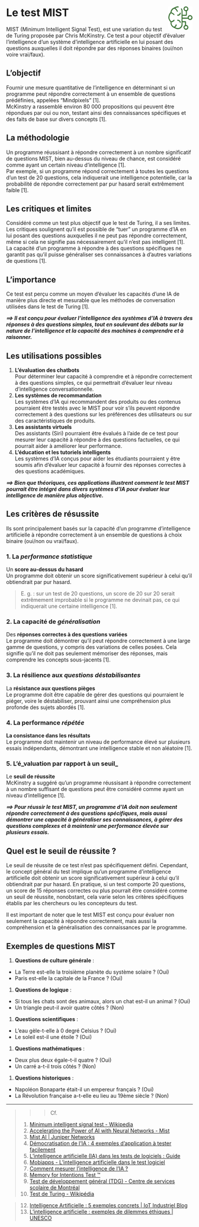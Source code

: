 # **Le test MIST** <a href="../../../"><img src="https://github.com/MiKL5/BI/raw/master/assets/bi.svg" alt="Les intelligences artificielles" align="right" height="64px"></a>
MIST (Minimum Intelligent Signal Test), est une variation du test de Turing proposée par Chris McKinstry. Ce test a pour objectif d’évaluer l’intelligence d’un système d’intelligence artificielle en lui posant des questions auxquelles il doit répondre par des réponses binaires (oui/non voire vrai/faux).

## **L’objectif**
Fournir une mesure quantitative de l’intelligence en déterminant si un programme peut répondre correctement à un ensemble de questions prédéfinies, appelées “Mindpixels” [1].  
  McKinstry a rassemblé environ 80 000 propositions qui peuvent être répondues par oui ou non, testant ainsi des connaissances spécifiques et des faits de base sur divers concepts [1].
## **La méthodologie**
Un programme réussisant à répondre correctement à un nombre significatif de questions MIST, bien au-dessus du niveau de chance, est considéré comme ayant un certain niveau d’intelligence [1].  
  Par exemple, si un programme répond correctement à toutes les questions d’un test de 20 questions, cela indiquerait une intelligence potentielle, car la probabilité de répondre correctement par pur hasard serait extrêmement faible [1].
## **Les critiques et limites**
Considéré comme un test plus objectif que le test de Turing, il a ses limites.  
Les critiques soulignent qu’il est possible de “tuer” un programme d’IA en lui posant des questions auxquelles il ne peut pas répondre correctement, même si cela ne signifie pas nécessairement qu’il n’est pas intelligent [1].  
La capacité d’un programme à répondre à des questions spécifiques ne garantit pas qu’il puisse généraliser ses connaissances à d’autres variations de questions [1].
## **L’importance**
Ce test est perçu comme un moyen d’évaluer les capacités d’une IA de manière plus directe et mesurable que les méthodes de conversation utilisées dans le test de Turing [1].

_**⟹ Il est conçu pour évaluer l’intelligence des systèmes d’IA à travers des réponses à des questions simples, tout en soulevant des débats sur la nature de l’intelligence et la capacité des machines à comprendre et à raisonner.**_
## **Les utilisations possibles**
1. **L’évaluation des chatbots**  
   Pour déterminer leur capacité à comprendre et à répondre correctement à des questions simples, ce qui permettrait d’évaluer leur niveau d’intelligence conversationnelle.
2. **Les systèmes de recommandation**  
   Les systèmes d’IA qui recommandent des produits ou des contenus pourraient être testés avec le MIST pour voir s’ils peuvent répondre correctement à des questions sur les préférences des utilisateurs ou sur des caractéristiques de produits.
3. **Les assistants virtuels**  
   Des assistants (Siri) pourraient être évalués à l’aide de ce test pour mesurer leur capacité à répondre à des questions factuelles, ce qui pourrait aider à améliorer leur performance.
4. **L’éducation et les tutoriels intelligents**  
   Les systèmes d’IA conçus pour aider les étudiants pourraient y être soumis afin d’évaluer leur capacité à fournir des réponses correctes à des questions académiques.

_**⟹ Bien que théoriques, ces applications illustrent comment le test MIST pourrait être intégré dans divers systèmes d’IA pour évaluer leur intelligence de manière plus objective.**_
## **Les critères de résussite**
Ils sont principalement basés sur la capacité d’un programme d’intelligence artificielle à répondre correctement à un ensemble de questions à choix binaire (oui/non ou vrai/faux).
### 1. **La _performance statistique_**
Un **score au-dessus du hasard**  
Un programme doit obtenir un score significativement supérieur à celui qu’il obtiendrait par pur hasard.  
> E. g. : sur un test de 20 questions, un score de 20 sur 20 serait extrêmement improbable si le programme ne devinait pas, ce qui indiquerait une certaine intelligence [1].
### 2. **La capacité de _généralisation_**
Des **réponses correctes à des questions variées**  
Le programme doit démontrer qu’il peut répondre correctement à une large gamme de questions, y compris des variations de celles posées. Cela signifie qu’il ne doit pas seulement mémoriser des réponses, mais comprendre les concepts sous-jacents [1].
### 3. **La résilience aux _questions déstabilisantes_**
La **résistance aux questions pièges**  
Le programme doit être capable de gérer des questions qui pourraient le piéger, voire le déstabiliser, prouvant ainsi une compréhension plus profonde des sujets abordés [1].
### 4. **La performance _répétée_**
**La consistance dans les résultats**   
Le programme doit maintenir un niveau de performance élevé sur plusieurs essais indépendants, démontrant une intelligence stable et non aléatoire [1].
### 5. **L’é_valuation par rapport à un seuil_**
Le **seuil de réussite**  
McKinstry a suggéré qu’un programme réussisant à répondre correctement à un nombre suffisant de questions peut être considéré comme ayant un niveau d’intelligence [1].

_**⟹ Pour réussir le test MIST, un programme d’IA doit non seulement répondre correctement à des questions spécifiques, mais aussi démontrer une capacité à généraliser ses connaissances, à gérer des questions complexes et à maintenir une performance élevée sur plusieurs essais.**_
## **Quel est le seuil de réussite ?**
Le seuil de réussite de ce test n’est pas spécifiquement défini. Cependant, le concept général du test implique qu’un programme d’intelligence artificielle doit obtenir un score significativement supérieur à celui qu’il obtiendrait par pur hasard. En pratique, si un test comporte 20 questions, un score de 15 réponses correctes ou plus pourrait être considéré comme un seuil de réussite, nonobstant, cela varie selon les critères spécifiques établis par les chercheurs ou les concepteurs du test.

Il est important de noter que le test MIST est conçu pour évaluer non seulement la capacité à répondre correctement, mais aussi la compréhension et la généralisation des connaissances par le programme.
## **Exemples de questions MIST**
1. **Questions de culture générale** :
- La Terre est-elle la troisième planète du système solaire ? (Oui)
- Paris est-elle la capitale de la France ? (Oui)
1. **Questions de logique** :
- Si tous les chats sont des animaux, alors un chat est-il un animal ? (Oui)
- Un triangle peut-il avoir quatre côtés ? (Non)
1. **Questions scientifiques** :
- L’eau gèle-t-elle à 0 degré Celsius ? (Oui)
- Le soleil est-il une étoile ? (Oui)
1. **Questions mathématiques** :
- Deux plus deux égale-t-il quatre ? (Oui)
- Un carré a-t-il trois côtés ? (Non)
1. **Questions historiques** :
- Napoléon Bonaparte était-il un empereur français ? (Oui)
- La Révolution française a-t-elle eu lieu au 19ème siècle ? (Non)
___
>>> Cf.  
> 1. [Minimum intelligent signal test - Wikipedia](https://en.wikipedia.org/wiki/Minimum_intelligent_signal_test)
> 2. [Accelerating the Power of AI with Neural Networks - Mist](https://www.mist.com/resources/accelerating-power-ai-neural-networks/)
> 3. [Mist AI | Juniper Networks](https://www.juniper.net/fr/fr/products/mist-ai.html)
> 4. [Démocratisation de l’IA : 4 exemples d’application à tester facilement](https://fr.linkedin.com/pulse/d%C3%A9mocratisation-de-lia-4-exemples-dapplication-%C3%A0-tester-lionel-billon)
> 5. [L’intelligence artificielle (IA) dans les tests de logiciels : Guide](https://www.zucisystems.com/be/blog/lintelligence-artificielle-dans-les-tests-de-logiciels/)
> 6. [Mobiapps - L’intelligence artificielle dans le test logiciel](https://mobiapps.fr/blog/lia-dans-le-test-logiciel)
> 7. [Comment mesurer l’intelligence de l’IA ?](https://www.bynder.com/fr/blog/comment-mesurer-l-inteligence-de-l-ia/)
> 8. [Memory for Intentions Test ™](https://www.parinc.com/products/MIST)
> 9. [Test de développement général (TDG) - Centre de services scolaire de Montréal](https://www.cssdm.gouv.qc.ca/education-adultes/evaluations/test-developpement-general-tdg/)
> 10. [Test de Turing - Wikipédia](https://fr.wikipedia.org/wiki/Test_de_Turing)
<!-- > 11. [Les 9 questions les plus posées sur l’intelligence artificielle | Leexi - AI Meeting - AI Notes](https://www.leexi.ai/fr/business-intelligence/questions-ia/) -->
> 12. [Intelligence Artificielle : 5 exemples concrets | IoT Industriel Blog](https://iotindustriel.com/autres/technologies/intelligence-artificielle/intelligence-artificielle-5-exemples-concrets/)
> 13. [L’intelligence artificielle : exemples de dilemmes éthiques | UNESCO](https://www.unesco.org/fr/artificial-intelligence/recommendation-ethics/cases)